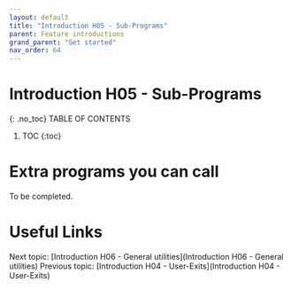 ```yaml
---
layout: default
title: "Introduction H05 - Sub-Programs"
parent: Feature introductions
grand_parent: "Get started"
nav_order: 64
---
```


# Introduction H05 - Sub-Programs
{: .no_toc}
TABLE OF CONTENTS
1. TOC
{:toc}

# Extra programs you can call
To be completed.



# Useful Links
Next topic: [Introduction H06 - General utilities](Introduction H06 - General utilities)
Previous topic: [Introduction H04 - User-Exits](Introduction H04 - User-Exits)

